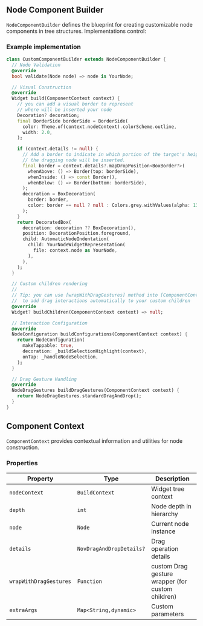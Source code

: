 ## Node Component Builder

`NodeComponentBuilder` defines the blueprint for creating customizable node components in tree structures. Implementations control:

### Example implementation 

```dart
class CustomComponentBuilder extends NodeComponentBuilder {
  // Node Validation
  @override
  bool validate(Node node) => node is YourNode;

  // Visual Construction
  @override
  Widget build(ComponentContext context) {
    // you can add a visual border to represent
    // where will be inserted your node
    Decoration? decoration;
    final BorderSide borderSide = BorderSide(
      color: Theme.of(context.nodeContext).colorScheme.outline,
      width: 2.0,
    );

    if (context.details != null) {
      // Add a border to indicate in which portion of the target's height
      // the dragging node will be inserted.
      final border = context.details?.mapDropPosition<BoxBorder?>(
        whenAbove: () => Border(top: borderSide),
        whenInside: () => const Border(),
        whenBelow: () => Border(bottom: borderSide),
      );
      decoration = BoxDecoration(
        border: border,
        color: border == null ? null : Colors.grey.withValues(alpha: 130),
      );
    }
    return DecoratedBox(
      decoration: decoration ?? BoxDecoration(),
      position: DecorationPosition.foreground,
      child: AutomaticNodeIndentation(
        child: YourNodeWidgetRepresentation(
          file: context.node as YourNode,
        ),
      ),
    );
  }

  // Custom children rendering
  //
  // Tip: you can use [wrapWithDragGestures] method into [ComponentContext] 
  //  to add drag interactions automatically to your custom children
  @override
  Widget? buildChildren(ComponentContext context) => null;

  // Interaction Configuration
  @override
  NodeConfiguration buildConfigurations(ComponentContext context) {
    return NodeConfiguration(
      makeTappable: true,
      decoration: _buildSelectionHighlight(context),
      onTap: _handleNodeSelection,
    );
  }

  // Drag Gesture Handling
  @override
  NodeDragGestures buildDragGestures(ComponentContext context) {
    return NodeDragGestures.standardDragAndDrop();
  }
}
```

## Component Context

`ComponentContext` provides contextual information and utilities for node construction.

### Properties

| Property | Type | Description |
|----------|------|-------------|
| `nodeContext` | `BuildContext` | Widget tree context |
| `depth` | `int` | Node depth in hierarchy |
| `node` | `Node` | Current node instance |
| `details` | `NovDragAndDropDetails?` | Drag operation details |
| `wrapWithDragGestures` | `Function` | custom Drag gesture wrapper (for custom children) |
| `extraArgs` | `Map<String,dynamic>` | Custom parameters |
